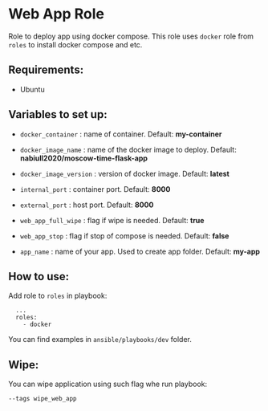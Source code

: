 # Web App Role

Role to deploy app using docker compose. This role uses `docker` role from `roles` to install docker compose and etc.

## Requirements:

- Ubuntu

## Variables to set up:

- `docker_container` : name of container. Default: **my-container**

- `docker_image_name` : name of the docker image to deploy. Default: **nabiull2020/moscow-time-flask-app**

- `docker_image_version` : version of docker image. Default: **latest**

- `internal_port` : container port. Default: **8000**

- `external_port` : host port. Default: **8000**

- `web_app_full_wipe` : flag if wipe is needed. Default: **true**

- `web_app_stop` : flag if stop of compose is needed. Default: **false**

- `app_name` : name of your app. Used to create app folder. Default: **my-app**

## How to use:

Add role to `roles` in playbook:

```
  ...
  roles:
    - docker
```

You can find examples in `ansible/playbooks/dev` folder.

## Wipe:

You can wipe application using such flag whe run playbook:

`--tags wipe_web_app`
